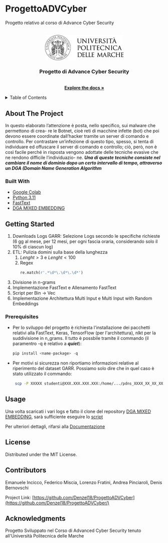 # ProgettoADVCyber
Progetto relativo al corso di  Advance Cyber Security

<!-- PROJECT LOGO -->
<br />
<div align="center">
  <a href="https://github.com/github_username/repo_name">
    <img src="images/logo.png" alt="Logo" width="250" height="80">
  </a>

<h3 align="center">Progetto di Advance Cyber Security</h3>

  <p align="center">
    <br />
    <a href="https://github.com/Denzel18/ProgettoADVCyber/blob/main/Relazione.pdf"><strong>Explore the docs »</strong></a>
    <br />
  </p>
</div>

<!-- TABLE OF CONTENTS -->
<details>
  <summary>Table of Contents</summary>
  <ol>
    <li>
      <a href="#about-the-project">About The Project</a>
      <ul>
        <li><a href="#built-with">Built With</a></li>
      </ul>
    </li>
    <li>
      <a href="#getting-started">Getting Started</a>
      <ul>
        <li><a href="#prerequisites">Prerequisites</a></li>
      </ul>
    </li>
    <li><a href="#usage">Usage</a></li>
    <li><a href="#contributors">Contributors</a></li>
    <li><a href="#acknowledgments">Acknowledgments</a></li>
  </ol>
</details>



<!-- ABOUT THE PROJECT -->
## About The Project
In questo elaborato l’attenzione è posta, nello specifico, sui malware che permettono di crea-
re le Botnet, cioè reti di macchine infette (bot) che poi devono essere coordinate dall’hacker
tramite un server di comando e controllo. Per contrastare un’infezione di questo tipo, spesso,
si tenta di individuare ed offuscare il server di comando e controllo; ciò, però, non è così facile
perché in risposta vengono adottate delle tecniche evasive che ne rendono difficile l’individuazio-
ne. ***Una di queste tecniche consiste nel cambiare il nome di dominio dopo un certo intervallo di
tempo, attraverso un DGA (Domain Name Generation Algorithm***

### Built With

* [Google Colab](https://colab.research.google.com/?hl=it)
* [Python 3.11](https://www.python.org/)
* [FastText](https://fasttext.cc/)
* [DGA MIXED EMBEDDING](https://gitlab.com/christian.morbidoni/dga-mixed-embeddings-ensemble/-/tree/incicco_emanuele)

<!-- GETTING STARTED -->
## Getting Started

1. Downloads Logs GARR: Selezione Logs secondo le specifiche richieste (6 gg al mese, per 12 mesi, per ogni fascia oraria, considerando solo il 10% di ciascun log) 
2. ETL: Pulizia domini sulla base della lunghezza
   1. $Lenght > 3$ e $Lenght < 100$
   2. Regex 
      ```python 
      re.match(r'.*\d*\.\d*\.\d*')
      ```
3. Divisione in n-grams 
4. Implementazione FastText e Allenamento FastText 
5. Script per Bin $\to$ Vec 
6. Implementazione Architettura Multi Input e Multi Input with Random Embeddings 


### Prerequisites
* Per lo sviluppo del progetto è richiesta l'installazione dei pacchetti relativi alla FastText, Keras, TensorFlow (per l'architettura), nlkt per la suddivisione in n_grams. Il tutto è possbile tramite il commando (il paramentro -q è relativo a ***quiet***):
  ```python
  pip install <name-package> -q 
  ```


* Per motivi si sicurezza non riportiamo informazioni relative al riperimento del dataset GARR. Possiamo solo dire che in quel caso è stato utilizzato il commando: 
  ```sh
   scp -P XXXXX studenti@XXX.XXX.XXX.XXX:/home/.../pdns_XXXX_XX_XX_XX.log.xz  /Users/name_users/Desktop
   ```

<!-- USAGE EXAMPLES -->
## Usage
Una volta scaricati i vari logs e fatto il clone del repository [DGA MIXED EMBEDDING](https://gitlab.com/christian.morbidoni/dga-mixed-embeddings-ensemble/-/tree/incicco_emanuele), sarà sufficiente eseguire lo [script](https://github.com/Denzel18/ProgettoADVCyber/Script_ADV_CYBER_NEW.ipynb)

Per ulteriori dettagli, rifarsi alla [Documentazione](https://github.com/Denzel18/ProgettoADVCyber/blob/main/Relazione.pdf)



<!-- LICENSE -->
## License
Distributed under the MIT License. 

<!-- CONTACT -->
## Contributors  
Emanuele Incicco, Federico Miscia, Lorenzo Fratini, Andrea Pinciaroli, Denis Bernovschi

Project Link: [https://github.com/Denzel18/ProgettoADVCyber](https://github.com/Denzel18/ProgettoADVCyber/)


<!-- ACKNOWLEDGMENTS -->
## Acknowledgments
Progetto Sviluppato nel Corso di Advanced Cyber Security tenuto all'Università Politecnica delle Marche 

